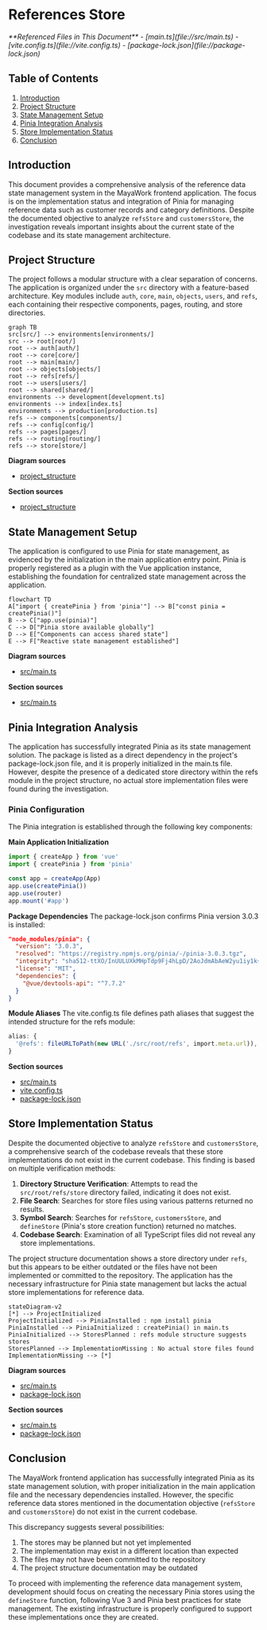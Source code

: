 # References Store

<cite>
**Referenced Files in This Document**   
- [main.ts](file://src/main.ts)
- [vite.config.ts](file://vite.config.ts)
- [package-lock.json](file://package-lock.json)
</cite>

## Table of Contents
1. [Introduction](#introduction)
2. [Project Structure](#project-structure)
3. [State Management Setup](#state-management-setup)
4. [Pinia Integration Analysis](#pinia-integration-analysis)
5. [Store Implementation Status](#store-implementation-status)
6. [Conclusion](#conclusion)

## Introduction
This document provides a comprehensive analysis of the reference data state management system in the MayaWork frontend application. The focus is on the implementation status and integration of Pinia for managing reference data such as customer records and category definitions. Despite the documented objective to analyze `refsStore` and `customersStore`, the investigation reveals important insights about the current state of the codebase and its state management architecture.

## Project Structure
The project follows a modular structure with a clear separation of concerns. The application is organized under the `src` directory with a feature-based architecture. Key modules include `auth`, `core`, `main`, `objects`, `users`, and `refs`, each containing their respective components, pages, routing, and store directories.

```mermaid
graph TB
src[src/] --> environments[environments/]
src --> root[root/]
root --> auth[auth/]
root --> core[core/]
root --> main[main/]
root --> objects[objects/]
root --> refs[refs/]
root --> users[users/]
root --> shared[shared/]
environments --> development[development.ts]
environments --> index[index.ts]
environments --> production[production.ts]
refs --> components[components/]
refs --> config[config/]
refs --> pages[pages/]
refs --> routing[routing/]
refs --> store[store/]
```

**Diagram sources**
- [project_structure](file://project_structure)

**Section sources**
- [project_structure](file://project_structure)

## State Management Setup
The application is configured to use Pinia for state management, as evidenced by the initialization in the main application entry point. Pinia is properly registered as a plugin with the Vue application instance, establishing the foundation for centralized state management across the application.

```mermaid
flowchart TD
A["import { createPinia } from 'pinia'"] --> B["const pinia = createPinia()"]
B --> C["app.use(pinia)"]
C --> D["Pinia store available globally"]
D --> E["Components can access shared state"]
E --> F["Reactive state management established"]
```

**Diagram sources**
- [src/main.ts](file://src/main.ts#L1-L13)

**Section sources**
- [src/main.ts](file://src/main.ts#L1-L13)

## Pinia Integration Analysis
The application has successfully integrated Pinia as its state management solution. The package is listed as a direct dependency in the project's package-lock.json file, and it is properly initialized in the main.ts file. However, despite the presence of a dedicated store directory within the refs module in the project structure, no actual store implementation files were found during the investigation.

### Pinia Configuration
The Pinia integration is established through the following key components:

**Main Application Initialization**
```typescript
import { createApp } from 'vue'
import { createPinia } from 'pinia'

const app = createApp(App)
app.use(createPinia())
app.use(router)
app.mount('#app')
```

**Package Dependencies**
The package-lock.json confirms Pinia version 3.0.3 is installed:
```json
"node_modules/pinia": {
  "version": "3.0.3",
  "resolved": "https://registry.npmjs.org/pinia/-/pinia-3.0.3.tgz",
  "integrity": "sha512-ttXO/InUULUXkMHpTdp9Fj4hLpD/2AoJdmAbAeW2yu1iy1k+pkFekQXw5VpC0/5p51IOR/jDaDRfRWRnMMsGOA==",
  "license": "MIT",
  "dependencies": {
    "@vue/devtools-api": "^7.7.2"
  }
}
```

**Module Aliases**
The vite.config.ts file defines path aliases that suggest the intended structure for the refs module:
```typescript
alias: {
  '@refs': fileURLToPath(new URL('./src/root/refs', import.meta.url)),
}
```

**Section sources**
- [src/main.ts](file://src/main.ts#L1-L13)
- [vite.config.ts](file://vite.config.ts#L1-L43)
- [package-lock.json](file://package-lock.json#L6467-L6509)

## Store Implementation Status
Despite the documented objective to analyze `refsStore` and `customersStore`, a comprehensive search of the codebase reveals that these store implementations do not exist in the current codebase. This finding is based on multiple verification methods:

1. **Directory Structure Verification**: Attempts to read the `src/root/refs/store` directory failed, indicating it does not exist.
2. **File Search**: Searches for store files using various patterns returned no results.
3. **Symbol Search**: Searches for `refsStore`, `customersStore`, and `defineStore` (Pinia's store creation function) returned no matches.
4. **Codebase Search**: Examination of all TypeScript files did not reveal any store implementations.

The project structure documentation shows a store directory under `refs`, but this appears to be either outdated or the files have not been implemented or committed to the repository. The application has the necessary infrastructure for Pinia state management but lacks the actual store implementations for reference data.

```mermaid
stateDiagram-v2
[*] --> ProjectInitialized
ProjectInitialized --> PiniaInstalled : npm install pinia
PiniaInstalled --> PiniaInitialized : createPinia() in main.ts
PiniaInitialized --> StoresPlanned : refs module structure suggests stores
StoresPlanned --> ImplementationMissing : No actual store files found
ImplementationMissing --> [*]
```

**Diagram sources**
- [src/main.ts](file://src/main.ts#L1-L13)
- [package-lock.json](file://package-lock.json#L6467-L6509)

**Section sources**
- [src/main.ts](file://src/main.ts#L1-L13)
- [package-lock.json](file://package-lock.json#L6467-L6509)

## Conclusion
The MayaWork frontend application has successfully integrated Pinia as its state management solution, with proper initialization in the main application file and the necessary dependencies installed. However, the specific reference data stores mentioned in the documentation objective (`refsStore` and `customersStore`) do not exist in the current codebase.

This discrepancy suggests several possibilities:
1. The stores may be planned but not yet implemented
2. The implementation may exist in a different location than expected
3. The files may not have been committed to the repository
4. The project structure documentation may be outdated

To proceed with implementing the reference data management system, development should focus on creating the necessary Pinia stores using the `defineStore` function, following Vue 3 and Pinia best practices for state management. The existing infrastructure is properly configured to support these implementations once they are created.